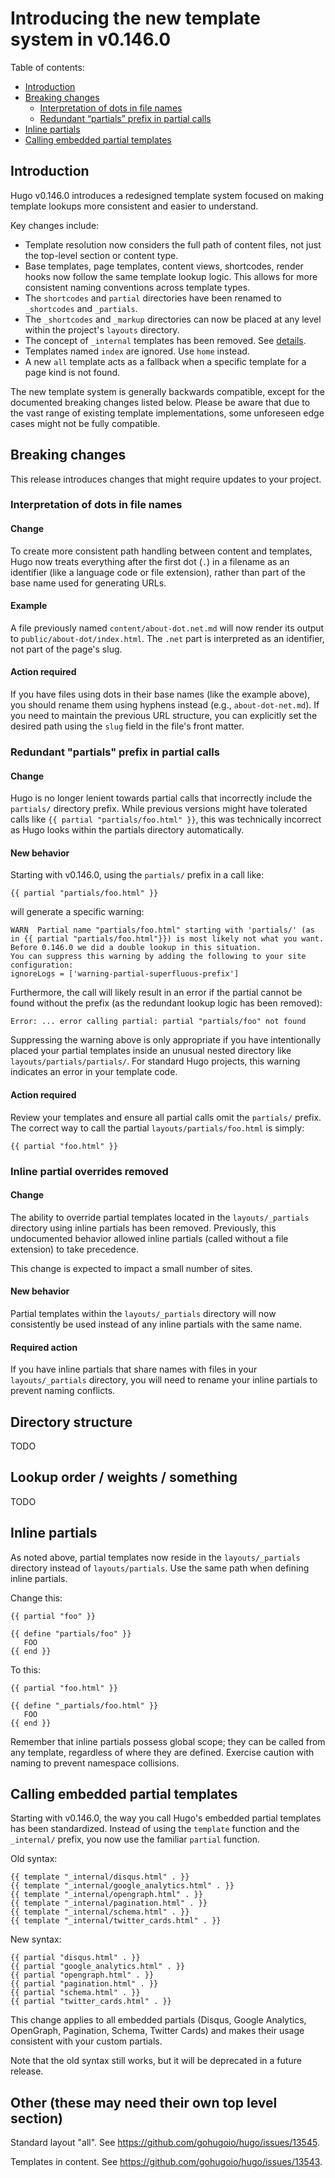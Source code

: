 # Introducing the new template system in v0.146.0

Table of contents:

- [Introduction](#introduction) 
- [Breaking changes](#breaking-changes)
  - [Interpretation of dots in file names](#interpretation-of-dots-in-file-names)
  - [Redundant “partials” prefix in partial calls](#redundant-partials-prefix-in-partial-calls)
- [Inline partials](#inline-partials)
- [Calling embedded partial templates](#calling-embedded-partial-templates)

## Introduction

Hugo v0.146.0 introduces a redesigned template system focused on making template lookups more consistent and easier to understand.

Key changes include:

- Template resolution now considers the full path of content files, not just the top-level section or content type.
- Base templates, page templates, content views, shortcodes, render hooks now follow the same template lookup logic. This allows for more consistent naming conventions across template types.
- The `shortcodes` and `partial` directories have been renamed to `_shortcodes` and `_partials`.
- The `_shortcodes` and `_markup` directories can now be placed at any level within the project's `layouts` directory.
- The concept of `_internal` templates has been removed. See [details](#calling-embedded-partial-templates).
- Templates named `index` are ignored. Use `home` instead.
- A new `all` template acts as a fallback when a specific template for a page kind is not found.

The new template system is generally backwards compatible, except for the documented breaking changes listed below. Please be aware that due to the vast range of existing template implementations, some unforeseen edge cases might not be fully compatible.

## Breaking changes

This release introduces changes that might require updates to your project.

### Interpretation of dots in file names

#### Change

To create more consistent path handling between content and templates, Hugo now treats everything after the first dot (`.`) in a filename as an identifier (like a language code or file extension), rather than part of the base name used for generating URLs.

#### Example

A file previously named `content/about-dot.net.md` will now render its output to `public/about-dot/index.html`. The `.net` part is interpreted as an identifier, not part of the page's slug.

#### Action required

If you have files using dots in their base names (like the example above), you should rename them using hyphens instead (e.g., `about-dot-net.md`). If you need to maintain the previous URL structure, you can explicitly set the desired path using the `slug` field in the file's front matter.

### Redundant "partials" prefix in partial calls

#### Change

Hugo is no longer lenient towards partial calls that incorrectly include the `partials/` directory prefix. While previous versions might have tolerated calls like `{{ partial "partials/foo.html" }}`, this was technically incorrect as Hugo looks within the partials directory automatically.

#### New behavior

Starting with v0.146.0, using the `partials/` prefix in a call like:

```text
{{ partial "partials/foo.html" }}
```

will generate a specific warning:

```text
WARN  Partial name "partials/foo.html" starting with 'partials/' (as in {{ partial "partials/foo.html"}}) is most likely not what you want. Before 0.146.0 we did a double lookup in this situation.
You can suppress this warning by adding the following to your site configuration:
ignoreLogs = ['warning-partial-superfluous-prefix']
```

Furthermore, the call will likely result in an error if the partial cannot be found without the prefix (as the redundant lookup logic has been removed):

```text
Error: ... error calling partial: partial "partials/foo" not found
```

Suppressing the warning above is only appropriate if you have intentionally placed your partial templates inside an unusual nested directory like `layouts/partials/partials/`. For standard Hugo projects, this warning indicates an error in your template code.

#### Action required

Review your templates and ensure all partial calls omit the `partials/` prefix. The correct way to call the partial `layouts/partials/foo.html` is simply:

```text
{{ partial "foo.html" }}
```

### Inline partial overrides removed

#### Change

The ability to override partial templates located in the `layouts/_partials` directory using inline partials has been removed. Previously, this undocumented behavior allowed inline partials (called without a file extension) to take precedence.

This change is expected to impact a small number of sites.

#### New behavior

Partial templates within the `layouts/_partials` directory will now consistently be used instead of any inline partials with the same name.

#### Required action

If you have inline partials that share names with files in your `layouts/_partials` directory, you will need to rename your inline partials to prevent naming conflicts.

## Directory structure

TODO

## Lookup order / weights / something

TODO

## Inline partials

As noted above, partial templates now reside in the `layouts/_partials` directory instead of `layouts/partials`. Use the same path when defining inline partials.

Change this:

```text
{{ partial "foo" }}

{{ define "partials/foo" }}
   FOO
{{ end }}
```

To this:

```text
{{ partial "foo.html" }}

{{ define "_partials/foo.html" }}
   FOO
{{ end }}
```

Remember that inline partials possess global scope; they can be called from any template, regardless of where they are defined. Exercise caution with naming to prevent namespace collisions.

## Calling embedded partial templates

Starting with v0.146.0, the way you call Hugo's embedded partial templates has been standardized. Instead of using the `template` function and the `_internal/` prefix, you now use the familiar `partial` function.

Old syntax:

```text
{{ template "_internal/disqus.html" . }}
{{ template "_internal/google_analytics.html" . }}
{{ template "_internal/opengraph.html" . }}
{{ template "_internal/pagination.html" . }}
{{ template "_internal/schema.html" . }}
{{ template "_internal/twitter_cards.html" . }}
```

New syntax:

```text
{{ partial "disqus.html" . }}
{{ partial "google_analytics.html" . }}
{{ partial "opengraph.html" . }}
{{ partial "pagination.html" . }}
{{ partial "schema.html" . }}
{{ partial "twitter_cards.html" . }}
```

This change applies to all embedded partials (Disqus, Google Analytics, OpenGraph, Pagination, Schema, Twitter Cards) and makes their usage consistent with your custom partials.

Note that the old syntax still works, but it will be deprecated in a future release.

## Other (these may need their own top level section)

Standard layout "all". See <https://github.com/gohugoio/hugo/issues/13545>.

Templates in content. See <https://github.com/gohugoio/hugo/issues/13543>.
